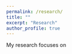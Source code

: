 ```yaml
---
permalink: /research/
title: ""
excerpt: "Research"
author_profile: true
---
```


My research focuses on 

